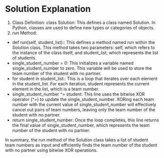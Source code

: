 # Solution Explanation

1. Class Definition:
class Solution: This defines a class named Solution. In Python, classes are used to define new types or categories of objects.
2. run Method:
- def run(self, student_list):: This defines a method named run within the Solution class. This method takes two parameters: self, which refers to the instance of the class itself, and student_list, which represents the list of students.
- single_student_number = 0: This initializes a variable named single_student_number to zero. This variable will be used to store the team number of the student with no partner.
- for student in student_list:: This is a loop that iterates over each element in the student_list. For each iteration, student represents the current element in the list, which is a team number.
- single_student_number ^= student: This line uses the bitwise XOR operator (^=) to update the single_student_number. XORing each team number with the current value of single_student_number will effectively cancel out pairs of team numbers, leaving only the team number of the student with no partner.
- return single_student_number: Once the loop completes, this line returns the final value of single_student_number, which represents the team number of the student with no partner.

In summary, the run method of the Solution class takes a list of student team numbers as input and efficiently finds the team number of the student with no partner using bitwise XOR operations.







